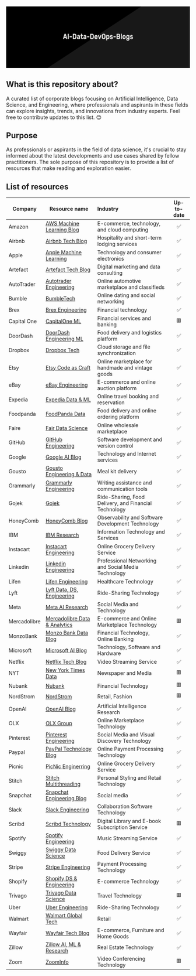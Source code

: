 ![](https://github.com/aaronroman/AI-Data-DevOps-Blogs/blob/main/img/header.png)

## What is this repository about?

A curated list of corporate blogs focusing on Artificial Intelligence, Data Science, and Engineering, where professionals and aspirants in these fields can explore insights, trends, and innovations from industry experts. Feel free to contribute updates to this list. 😊

## Purpose

As professionals or aspirants in the field of data science, it's crucial to stay informed about the latest developments and use cases shared by fellow practitioners. The sole purpose of this repository is to provide a list of resources that make reading and exploration easier.

## List of resources

| Company      | Resource name                                                | Industry                                              | Up-to-date |
| ------------ | ------------------------------------------------------------ | :---------------------------------------------------- | :--------: |
| Amazon       | [AWS Machine Learning Blog](https://aws.amazon.com/blogs/machine-learning/) | E-commerce, technology, and cloud computing           |     ✅      |
| Airbnb       | [Airbnb Tech Blog](https://medium.com/airbnb-engineering)    | Hospitality and short-term lodging services           |     ✅      |
| Apple        | [Apple Machine Learning](https://machinelearning.apple.com/) | Technology and consumer electronics                   |     ✅      |
| Artefact     | [Artefact Tech Blog](https://medium.com/artefact-engineering-and-data-science) | Digital marketing and data consulting                 |     ✅      |
| AutoTrader   | [Autotrader Engineering](https://engineering.autotrader.co.uk/) | Online automotive marketplace and classifieds         |     ✅      |
| Bumble       | [BumbleTech](https://medium.com/bumble-tech)                 | Online dating and social networking                   |     ✅      |
| Brex         | [Brex Engineering](https://medium.com/brexeng)               | Financial technology                                  |     ✅      |
| Capital One  | [CapitalOne ML](https://www.capitalone.com/tech/machine-learning/) | Financial services and banking                        |     🟥      |
| DoorDash     | [DoorDash Engineering ML](https://doordash.engineering/category/data-science-and-machine-learning/) | Food delivery and logistics platform                  |     ✅      |
| Dropbox      | [Dropbox Tech](https://dropbox.tech/)                        | Cloud storage and file synchronization                |     ✅      |
| Etsy         | [Etsy Code as Craft](https://www.etsy.com/codeascraft)       | Online marketplace for handmade and vintage goods     |     ✅      |
| eBay         | [eBay Engineering](https://tech.ebayinc.com/engineering/)    | E-commerce and online auction platform                |     ✅      |
| Expedia      | [Expedia Data & ML](https://medium.com/expedia-group-tech/data/home) | Online travel booking and reservation                 |     ✅      |
| Foodpanda    | [FoodPanda Data](https://medium.com/foodpanda-data)          | Food delivery and online ordering platform            |     ✅      |
| Faire        | [Fair Data Science](https://craft.faire.com/tagged/data-science) | Online wholesale marketplace                          |     ✅      |
| GitHub       | [GitHub Engineering](https://github.blog/category/engineering/) | Software development and version control              |     ✅      |
| Google       | [Google AI Blog](https://ai.googleblog.com/)                 | Technology and Internet services                      |     ✅      |
| Gousto       | [Gousto Engineering & Data](https://medium.com/gousto-engineering-techbrunch/tagged/data) | Meal kit delivery                                     |     ✅      |
| Grammarly    | [Grammarly Engineering](https://www.grammarly.com/blog/engineering/) | Writing assistance and communication tools            |     ✅      |
| Gojek        | [Gojek](https://www.gojek.io/blog)                           | Ride-Sharing, Food Delivery, and Financial Technology |     ✅      |
| HoneyComb    | [HoneyComb Blog](https://www.honeycomb.io/blog)              | Observability and Software Development Technology     |     ✅      |
| IBM          | [IBM Research](https://research.ibm.com/blog)                | Information Technology and Services                   |     ✅      |
| Instacart    | [Instacart Engineering](https://tech.instacart.com/)         | Online Grocery Delivery Service                       |     ✅      |
| Linkedin     | [Linkedin Engineering](https://engineering.linkedin.com/blog) | Professional Networking and Social Media Technology   |     ✅      |
| Lifen        | [Lifen Engineering](https://medium.com/lifen-engineering)    | Healthcare Technology                                 |     ✅      |
| Lyft         | [Lyft Data, DS, Engineering](https://eng.lyft.com/)          | Ride-Sharing Technology                               |     ✅      |
| Meta         | [Meta AI Research](https://ai.meta.com/)                     | Social Media and Technology                           |     ✅      |
| Mercadolibre | [Mercadolibre Data & Analytics](https://medium.com/mercadolibre-tech/data-analytics/home) | E-commerce and Online Marketplace Technology          |     🟥      |
| MonzoBank    | [Monzo Bank Data Blog](https://medium.com/data-monzo/)       | Financial Technology, Online Banking                  |     ✅      |
| Microsoft    | [Microsoft AI Blog](https://news.microsoft.com/source/topics/ai/) | Technology, Software and Hardware                     |     ✅      |
| Netflix      | [Netflix Tech Blog](https://netflixtechblog.com/)            | Video Streaming Service                               |     ✅      |
| NYT          | [New York Times Data](https://open.nytimes.com/data/home)    | Newspaper and Media                                   |     🟥      |
| Nubank       | [Nubank](https://building.nubank.com.br/)                    | Financial Technology                                  |     🟥      |
| NordStrom    | [NordStrom](https://medium.com/tech-at-nordstrom)            | Retail, Fashion                                       |     🟥      |
| OpenAI       | [OpenAI Blog](https://openai.com/blog)                       | Artificial Intelligence Research                      |     ✅      |
| OLX          | [OLX Group](https://tech.olx.com/)                           | Online Marketplace Technology                         |     ✅      |
| Pinterest    | [Pinterest Engineering](https://medium.com/pinterest-engineering) | Social Media and Visual Discovery Technology          |     ✅      |
| Paypal       | [PayPal Technology Blog](https://medium.com/paypal-tech)     | Online Payment Processing Technology                  |     ✅      |
| Picnic       | [PicNic Enginerring](https://blog.picnic.nl/)                | Online Grocery Delivery Service                       |     ✅      |
| Stitch       | [Stitch Multithreading](https://multithreaded.stitchfix.com/engineering/blog/) | Personal Styling and Retail Technology                |     ✅      |
| Snapchat     | [Snapchat Engineering Blog](https://eng.snap.com/)           | Social media                                          |     ✅      |
| Slack        | [Slack Engineering](https://slack.engineering/)              | Collaboration Software Technology                     |     ✅      |
| Scribd       | [Scribd Technology](https://tech.scribd.com/blog/)           | Digital Library and E-book Subscription Service       |     🟥      |
| Spotify      | [Spotify Engineering](https://engineering.atspotify.com/)    | Music Streaming Service                               |     ✅      |
| Swiggy       | [Swiggy Data Science](https://bytes.swiggy.com/tagged/swiggy-data-science) | Food Delivery Service                                 |     ✅      |
| Stripe       | [Stripe Engineering](https://stripe.com/blog/engineering)    | Payment Processing Technology                         |     ✅      |
| Shopify      | [Shopify DS & Engineering](https://shopify.engineering/topics/data-science-engineering) | E-commerce Technology                                 |     ✅      |
| Trivago      | [Trivago Data Science](https://tech.trivago.com/categories/data-science) | Travel Technology                                     |     🟥      |
| Uber         | [Uber Engineering](https://www.uber.com/en-ES/blog/barcelona/engineering/) | Ride-Sharing Technology                               |     ✅      |
| Walmart      | [Walmart Global Tech](https://medium.com/walmartglobaltech)  | Retail                                                |     ✅      |
| Wayfair      | [Wayfair Tech Blog](https://www.aboutwayfair.com/careers/tech-blog) | E-commerce, Furniture and Home Goods                  |     ✅      |
| Zillow       | [Zillow AI, ML & Research](https://www.zillow.com/tech/ai-ml/) | Real Estate Technology                                |     ✅      |
| Zoom         | [ZoomInfo](https://engineering.zoominfo.com/)                | Video Conferencing Technology                         |     🟥      |











